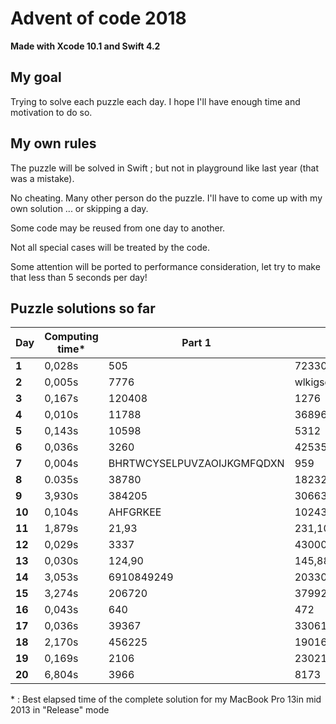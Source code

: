 # Advent of code 2018
**Made with Xcode 10.1 and Swift 4.2**

## My goal
Trying to solve each puzzle each day. I hope I'll have enough time and motivation to do so.

## My own rules

The puzzle will be solved in Swift ; but not in playground like last year (that was a mistake).

No cheating. Many other person do the puzzle. I'll have to come up with my own solution ... or skipping a day.

Some code may be reused from one day to another.

Not all special cases will be treated by the code.

Some attention will be ported to performance consideration, let try to make that less than 5 seconds per day!

## Puzzle solutions so far

| Day    | Computing time* | Part 1   | Part 2     |
|--------|-----------------|----------|------------|
| **1**  | 0,028s          | 505      | 72330      |
| **2**  | 0,005s          | 7776     | wlkigsqyfecjqqmnxaktdrhbz |
| **3**  | 0,167s          | 120408   | 1276       |
| **4**  | 0,010s          | 11788    | 36896      |
| **5**  | 0,143s          | 10598    | 5312       |
| **6**  | 0,036s          | 3260     | 42535      |
| **7**  | 0,004s          | BHRTWCYSELPUVZAOIJKGMFQDXN | 959 |
| **8**  | 0.035s          | 38780    | 18232      |
| **9**  | 3,930s          | 384205   | 3066307353 |
| **10** | 0,104s          | AHFGRKEE | 10243      |
| **11** | 1,879s          | 21,93    | 231,108,14 |
| **12** | 0,029s          | 3337     | 4300000000349 |
| **13** | 0,030s          | 124,90   | 145,88     |
| **14** | 3,053s          | 6910849249 | 20330673 |
| **15** | 3,274s          | 206720   | 37992      |
| **16** | 0,043s          | 640      | 472        |
| **17** | 0,036s          | 39367    | 33061      |
| **18** | 2,170s          | 456225   | 190164     |
| **19** | 0,169s          | 2106     | 23021280   |
| **20** | 6,804s          | 3966     | 8173       |

\* : Best elapsed time of the complete solution for my MacBook Pro 13in mid 2013 in "Release" mode

